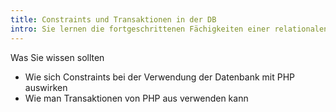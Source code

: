 ```yaml
---
title: Constraints und Transaktionen in der DB
intro: Sie lernen die fortgeschrittenen Fächigkeiten einer relationalen Datenbank kennen.
---
```


<script>document.location="/php-db-optimierung/";</script>
Was Sie wissen sollten

* Wie sich Constraints bei der Verwendung der Datenbank mit PHP auswirken
* Wie man Transaktionen von PHP aus verwenden kann

